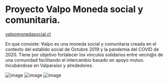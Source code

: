 # Proyecto Valpo Moneda social y comunitaria. <br>

[valpomonedasocial.cl](http://valpomonedasocial.cl)

En que consiste:
∀alpo es una moneda social y comunitaria creada en el contexto del estallido social de Octubre 2019 y la pandemia del COVID de 2020. Tiene por objetivo fortalecer los vínculos solidarios entre vecin@s de una comunidad facilitando el intercambio basado en apoyo mutuo.
Incubándose en Valparaíso y alrededores.

![image](https://user-images.githubusercontent.com/24636514/115919274-9b979280-a446-11eb-8c58-9f9adb1f7cd0.png)
![image](https://user-images.githubusercontent.com/24636514/115919400-c7b31380-a446-11eb-966f-0b9952da5c23.png)
![image](https://user-images.githubusercontent.com/24636514/115919548-f8934880-a446-11eb-8883-6ae9e6bb1a69.png)
